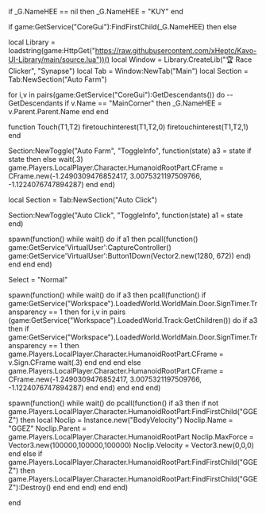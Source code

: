 if _G.NameHEE == nil then
_G.NameHEE = "KUY"
end

if game:GetService("CoreGui"):FindFirstChild(_G.NameHEE) then
else

local Library = loadstring(game:HttpGet("https://raw.githubusercontent.com/xHeptc/Kavo-UI-Library/main/source.lua"))()
local Window = Library.CreateLib("🏆 Race Clicker", "Synapse")
local Tab = Window:NewTab("Main")
local Section = Tab:NewSection("Auto Farm")

for i,v in pairs(game:GetService("CoreGui"):GetDescendants()) do -- GetDescendants
    if v.Name == "MainCorner" then
        _G.NameHEE = v.Parent.Parent.Name
    end
end

function Touch(T1,T2)
firetouchinterest(T1,T2,0)
firetouchinterest(T1,T2,1)
end

Section:NewToggle("Auto Farm", "ToggleInfo", function(state)
a3 = state
if state then
else
wait(.3)
game.Players.LocalPlayer.Character.HumanoidRootPart.CFrame = CFrame.new(-1.2490309476852417, 3.0075321197509766, -1.1224076747894287)
end
end)
    
local Section = Tab:NewSection("Auto Click")

Section:NewToggle("Auto Click", "ToggleInfo", function(state)
a1 = state
end)

spawn(function()
while wait() do
if a1 then
pcall(function()
game:GetService'VirtualUser':CaptureController()
game:GetService'VirtualUser':Button1Down(Vector2.new(1280, 672))
end)
end
end
end)

Select = "Normal"

spawn(function()
while wait() do
if a3 then
pcall(function()
    if game:GetService("Workspace").LoadedWorld.WorldMain.Door.SignTimer.Transparency == 1 then
        for i,v in pairs (game:GetService("Workspace").LoadedWorld.Track:GetChildren()) do
            if a3 then
                if game:GetService("Workspace").LoadedWorld.WorldMain.Door.SignTimer.Transparency == 1 then
                    game.Players.LocalPlayer.Character.HumanoidRootPart.CFrame = v.Sign.CFrame
                    wait(.3)
                end
            end
        end
    else
        game.Players.LocalPlayer.Character.HumanoidRootPart.CFrame = CFrame.new(-1.2490309476852417, 3.0075321197509766, -1.1224076747894287)
    end
end)
end
end
end)

spawn(function()
while wait() do
pcall(function()
    if a3 then
        if not game.Players.LocalPlayer.Character.HumanoidRootPart:FindFirstChild("GGEZ") then
            local Noclip = Instance.new("BodyVelocity")
            Noclip.Name = "GGEZ"
            Noclip.Parent = game.Players.LocalPlayer.Character.HumanoidRootPart
            Noclip.MaxForce = Vector3.new(100000,100000,100000)
            Noclip.Velocity = Vector3.new(0,0,0)
        end
    else
        if game.Players.LocalPlayer.Character.HumanoidRootPart:FindFirstChild("GGEZ") then
            game.Players.LocalPlayer.Character.HumanoidRootPart:FindFirstChild("GGEZ"):Destroy()
        end
    end
end)
end
end)

end
